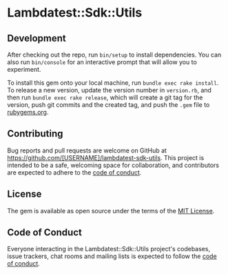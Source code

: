# Lambdatest::Sdk::Utils

## Development

After checking out the repo, run `bin/setup` to install dependencies. You can also run `bin/console` for an interactive prompt that will allow you to experiment.

To install this gem onto your local machine, run `bundle exec rake install`. To release a new version, update the version number in `version.rb`, and then run `bundle exec rake release`, which will create a git tag for the version, push git commits and the created tag, and push the `.gem` file to [rubygems.org](https://rubygems.org).

## Contributing

Bug reports and pull requests are welcome on GitHub at https://github.com/[USERNAME]/lambdatest-sdk-utils. This project is intended to be a safe, welcoming space for collaboration, and contributors are expected to adhere to the [code of conduct](https://github.com/[USERNAME]/lambdatest-sdk-utils/blob/master/CODE_OF_CONDUCT.md).

## License

The gem is available as open source under the terms of the [MIT License](https://opensource.org/licenses/MIT).

## Code of Conduct

Everyone interacting in the Lambdatest::Sdk::Utils project's codebases, issue trackers, chat rooms and mailing lists is expected to follow the [code of conduct](https://github.com/[USERNAME]/lambdatest-sdk-utils/blob/master/CODE_OF_CONDUCT.md).
